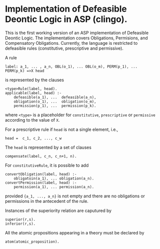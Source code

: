 # Implementation of Defeasible Deontic Logic in ASP (clingo).

This is the first working version of an ASP implementation of Defeasible Deontic Logic. The implementation covers Obligations, Permisions, and Compensatory Obligations.  Currently, the language is restricted to defeasible rules (constitutive, prescriptive and permissive). 

A rule 

    label: a_1, ... , a_n, OBL(o_1), ... OBL(o_m), PERM(p_1), ... PERM(p_k) =>X head

is represented by the clauses

    <type>Rule(label, head).
    applicable(label, head) :-
        defeasible(a_1), ...  defeasible(a_n),
        obligation(o_1), ...  obligation(o_m),
        permission(p_1), ...  permission(p_k).

where `<type>`  is a placeholder for `constitutive`, `prescriptive` or `permissive` according to the value of `X`. 

For a prescriptive rule if `head` is not a single element, i.e., 

    head =  c_1, c_2, ..., c_w

The `head` is represented by a set of clauses

    compensate(label, c_n, c_n+1, n).

For `constitutiveRule`, it is possible to add

    convertObligation(label, head) :-
        obligatoin(a_1), ... obligation(a_n).
    convertPermission(label, head) :-
        permission(a_1), ... permission(a_n).

provided `{a_1, ..., a_n}` is not empty and there are no obligations or permissions in the antecedent of the rule. 

Instances of the superiority relation are caputured by 

    superior(r,s). 
    inferior(r,s). 

All the atomic propositions appearing in a theory must be declared by 

    atom(atomic_proposition).

